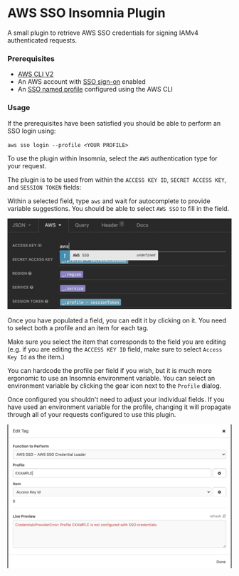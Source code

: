 # AWS SSO Insomnia Plugin

A small plugin to retrieve AWS SSO credentials for signing IAMv4 authenticated requests.

### Prerequisites

- [AWS CLI V2](https://docs.aws.amazon.com/cli/latest/userguide/install-cliv2.html)
- An AWS account with [SSO sign-on](https://docs.aws.amazon.com/singlesignon/latest/userguide/getting-started.html) enabled
- An [SSO named profile](https://docs.aws.amazon.com/cli/latest/userguide/cli-configure-sso.html) configured using the AWS CLI

### Usage

If the prerequisites have been satisfied you should be able to perform an SSO login using:

`aws sso login --profile <YOUR PROFILE>`

To use the plugin within Insomnia, select the `AWS` authentication type for your request.

The plugin is to be used from within the `ACCESS KEY ID`, `SECRET ACCESS KEY`, and `SESSION TOKEN` fields:

Within a selected field, type `aws` and wait for autocomplete to provide variable suggestions. You should be able to select `AWS SSO` to fill in the field.

![Field Auto Complete](https://github.com/phocassoftware/aws-sso-insomnia-plugin/blob/main/images/readme/field-autocomplete.png)

Once you have populated a field, you can edit it by clicking on it. You need to select both a profile and an item for each tag.

Make sure you select the item that corresponds to the field you are editing (e.g. if you are editing the `ACCESS KEY ID` field, make sure to select `Access Key Id` as the item.)

You can hardcode the profile per field if you wish, but it is much more ergonomic to use an Insomnia environment variable. You can select an environment variable by clicking the gear icon next to the `Profile` dialog.

Once configured you shouldn't need to adjust your individual fields. If you have used an environment variable for the profile, changing it will propagate through all of your requests configured to use this plugin.

![Tag Editing](https://github.com/phocassoftware/aws-sso-insomnia-plugin/blob/main/images/readme/tag-editing.png)
